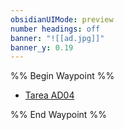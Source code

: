 ```yaml
---
obsidianUIMode: preview
number headings: off
banner: "![[ad.jpg]]"
banner_y: 0.19
---
```

%% Begin Waypoint %%
- [Tarea AD04](./Tarea%20AD04.md)

%% End Waypoint %%